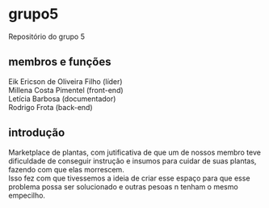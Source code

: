 # grupo5
Repositório do grupo 5
## membros e funções
Eik Ericson de Oliveira Filho (líder)\
Millena Costa Pimentel (front-end)\
Letícia Barbosa (documentador)\
Rodrigo Frota (back-end)

## introdução
Marketplace de plantas, com jutificativa de que um de nossos membro teve dificuldade de conseguir instrução e insumos para cuidar de suas plantas, fazendo com que elas morrescem.\
 Isso fez com que tivessemos a ideia de criar esse espaço para que esse problema possa ser solucionado e outras pesoas n tenham o mesmo empecilho.
